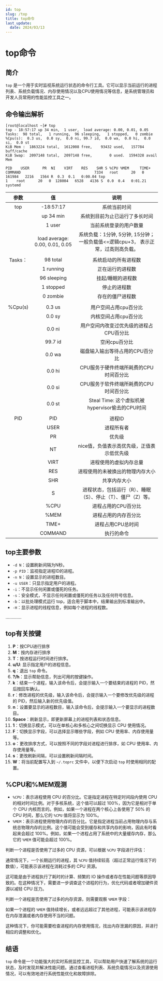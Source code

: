 ```yaml
---
id: top
slug: /top
title: top命令
last_update:
  date: 2024/03/13
---
```


# top命令

## 简介

`top` 是一个用于实时监视系统运行状态的命令行工具。它可以显示当前运行的进程列表、系统负载情况、内存使用情况以及CPU使用情况等信息，是系统管理员和开发人员常用的性能监控工具之一。

## 命令输出解析

```shell
[root@localhost ~]# top
top - 18:57:17 up 34 min,  1 user,  load average: 0.00, 0.01, 0.05
Tasks:  98 total,   1 running,  96 sleeping,   1 stopped,   0 zombie
%Cpu(s):  0.3 us,  0.0 sy,  0.0 ni, 99.7 id,  0.0 wa,  0.0 hi,  0.0 si,  0.0 st
KiB Mem :  1863224 total,  1612008 free,    93432 used,   157784 buff/cache
KiB Swap:  2097148 total,  2097148 free,        0 used.  1594328 avail Mem 

PID    USER      PR  NI    VIRT    RES    SHR S %CPU %MEM     TIME+ COMMAND                                  7334   root      20   0  161984   2216   1564 R  0.3  0.1   0:00.04 top                                       1    root      20   0  128004   6528   4136 S  0.0  0.4   0:01.21 systemd   
```

|  参数   |               值               |                             说明                             |
| :-----: | :----------------------------: | :----------------------------------------------------------: |
|   top   |           -18:57:17            |                         系统当前时间                         |
|         |           up 34 min            |                系统到目前为止已运行了多长时间                |
|         |             1 user             |                    当前系统登录的用户数量                    |
|         | load average: 0.00, 0.01, 0.05 | 系统负载：1分钟, 5分钟, 15分钟；一般负载值<=逻辑cpu+3， 表示正常，过高则高负载。 |
|         |                                |                                                              |
| Tasks： |            98 total            |                     系统启动的所有进程数                     |
|         |           1 running            |                       正在运行的进程数                       |
|         |          96 sleeping           |                      挂起/睡眠的进程数                       |
|         |           1 stopped            |                         停止的进程数                         |
|         |            0 zombie            |                       存在的僵尸进程数                       |
|         |                                |                                                              |
| %Cpu(s) |             0.3 us             |                    用户空间占用cpu百分比                     |
|         |             0.0 sy             |                    内核空间占用cpu百分比                     |
|         |             0.0 ni             |           用户空间内改变过优先级的进程占CPU百分比            |
|         |            99.7 id             |                        空闲cpu百分比                         |
|         |             0.0 wa             |               磁盘输入输出等待占用的CPU百分比                |
|         |             0.0 hi             |            CPU服务于硬件终端所耗费的CPU时间百分比            |
|         |             0.0 si             |            CPU服务于软件终端所耗费的CPU时间百分比            |
|         |             0.0 st             |       Steal Time: 这个虚拟机被hypervisor偷去的CPU时间        |
|         |                                |                                                              |
|   PID   |              PID               |                            进程ID                            |
|         |              USER              |                          进程所有者                          |
|         |               PR               |                            优先级                            |
|         |               NT               |          nice值，负值表示高优先级，正值表示低优先级          |
|         |              VIRT              |                    进程使用的虚拟内存总量                    |
|         |              RES               |               进程使用的未被换出的物理内存大小               |
|         |              SHR               |                         共享内存大小                         |
|         |               S                | 进程状态，包括运行（R）、睡眠（S）、停止（T）、僵尸（Z）等。 |
|         |              %CPU              |                     进程占用的CPU百分比                      |
|         |              %MEM              |                     进程占用的内存百分比                     |
|         |             TIME+              |                      进程占用CPU总时间                       |
|         |            COMMAND             |                          执行的命令                          |

## top主要参数

- `-d N`：设置刷新间隔为N秒。
- `-p PID`：监视指定进程ID的进程。
- `-n N`：设置显示的进程数目。
- `-u USER`：只显示指定用户的进程。
- `-i`：不显示任何闲置或僵死的任务。
- `-s`：安全模式，不显示任何闲置或僵死的任务以及任何符号信息。
- `-b`：以批处理模式运行 top，适合用于脚本中，结果输出到标准输出中。
- `-H`：显示进程的线程信息，例如每个进程的线程数。

.............

## top有关按键

1. **P**：按CPU进行排序
2. **M**：按内存进行排序
3. **T**：按进程运行时间进行排序。
4. **u/U**: 显示指定用户的进程信息。
5. **q**：退出 `top` 命令。
6. **?/h**：显示帮助信息，列出可用的按键操作。
7. **k**：结束一个进程，输入该命令后，会提示输入一个要结束的进程的 PID，然后按回车确认。
8. **r**：修改进程的优先级，输入该命令后，会提示输入一个要修改优先级的进程的 PID，然后输入新的优先级值。
9. **n**：设置要显示的进程数目，输入该命令后，会提示输入一个要显示的进程数目。
10. **Space**：刷新显示，即更新屏幕上的进程列表和状态信息。 
11. **1**：切换显示模式，可以在单核心和多核心之间切换显示 CPU 使用情况。
12. **F**：切换显示字段，可以选择显示哪些字段，例如 CPU 使用率、内存使用量等。
13. **o**：更改排序方式，可以按照不同的字段对进程进行排序，如 CPU 使用率、内存使用量等。
14. **s**：更改刷新间隔，可以设置刷新间隔时间。
15. **W**：将当前配置写入到 `~/.toprc` 文件中，以便下次启动 `top` 时使用相同的配置。

## %CPU和%MEM观测

- `%CPU`：表示进程使用 CPU 的百分比。它是指定进程在特定时间段内使用 CPU 的相对时间比例。对于多核系统，这个值可以超过 100%，因为它是相对于单个 CPU 内核而言的。例如，如果一个进程在两个核心上各使用了 50% 的 CPU 时间，那么它的 `%CPU` 值将显示为 100%。
- `%MEM`：表示进程使用物理内存的百分比。它是指定进程当前占用物理内存与系统总物理内存的比例。这个值可能会受到缓存和共享内存的影响，因此有时看起来会超过 100%。例如，如果一个进程占用了系统中的大量缓存内存，那么它的 `%MEM` 值可能会超过 100%。

判断一个进程是否使用了过多的 CPU 资源，可以根据 `%CPU` 字段进行评估：

通常情况下，一个长期运行的进程，其 `%CPU` 值持续较高（超过正常运行情况下的数值），可能表示该进程在消耗过多的 CPU 资源。

这可能是由于进程执行了耗时的计算、频繁的 IO 操作或者存在性能问题等原因导致的。在这种情况下，需要进一步调查这个进程的行为，优化代码或者增加硬件资源以减轻 CPU 压力。

判断一个进程是否使用了过多的内存资源，则需要观察 `%MEM` 字段：

如果一个进程的 `%MEM` 值持续增长，或者远远超过了其他进程，可能表示该进程存在内存泄漏或者内存使用不当的问题。

这种情况下，你可能需要检查进程的内存使用情况，找出内存泄漏的原因，并进行相应的调整和优化。

## 结语

`top` 命令是一个功能强大的实时系统监控工具，可以帮助用户快速了解系统的运行状态，及时发现并解决性能问题。通过查看进程列表、系统负载情况以及资源使用情况，可以有效地进行系统性能优化和故障排除。